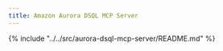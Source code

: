 ```yaml
---
title: Amazon Aurora DSQL MCP Server
---
```


{% include "../../src/aurora-dsql-mcp-server/README.md" %}
